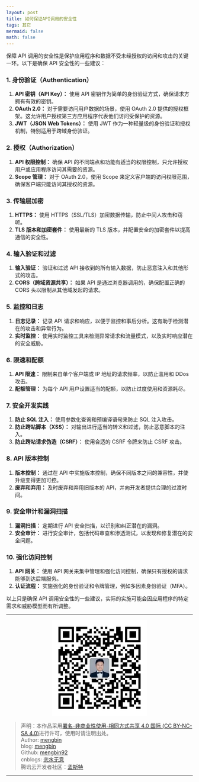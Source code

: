```yaml
---
layout: post
title: 如何保证API调用的安全性
tags: 其它
mermaid: false
math: false
---  
```


保障 API 调用的安全性是保护应用程序和数据不受未经授权的访问和攻击的关键一环。以下是确保 API 安全性的一些建议：

### 1. 身份验证（Authentication）

1. **API 密钥（API Key）：** 使用 API 密钥作为简单的身份验证方式，确保请求方拥有有效的密钥。
2. **OAuth 2.0：** 对于需要访问用户数据的场景，使用 OAuth 2.0 提供的授权框架。这允许用户授权第三方应用程序代表他们访问受保护的资源。
3. **JWT（JSON Web Tokens）：** 使用 JWT 作为一种轻量级的身份验证和授权机制，特别适用于跨域身份验证。

### 2. 授权（Authorization）

1. **API 权限控制：** 确保 API 的不同端点和功能有适当的权限控制，只允许授权用户或应用程序访问其需要的资源。
2. **Scope 管理：** 对于 OAuth 2.0，使用 Scope 来定义客户端的访问权限范围，确保客户端只能访问其授权的资源。

### 3. 传输层加密

1. **HTTPS：** 使用 HTTPS（SSL/TLS）加密数据传输，防止中间人攻击和窃听。
2. **TLS 版本和加密套件：** 使用最新的 TLS 版本，并配置安全的加密套件以提高通信的安全性。

### 4. 输入验证和过滤

1. **输入验证：** 验证和过滤 API 接收到的所有输入数据，防止恶意注入和其他形式的攻击。
2. **CORS（跨域资源共享）：** 如果 API 是通过浏览器调用的，确保配置正确的 CORS 头以限制从其他域发起的请求。

### 5. 监控和日志

1. **日志记录：** 记录 API 请求和响应，以便于监控和事后分析。这有助于检测潜在的攻击和异常行为。
2. **实时监控：** 使用实时监控工具来检测异常请求和流量模式，以及实时响应潜在的安全威胁。

### 6. 限速和配额

1. **API 限速：** 限制来自单个客户端或 IP 地址的请求频率，以防止滥用和 DDos 攻击。
2. **配额管理：** 为每个 API 用户设置适当的配额，以防止过度使用和资源耗尽。

### 7. 安全开发实践

1. **防止 SQL 注入：** 使用参数化查询和预编译语句来防止 SQL 注入攻击。
2. **防止跨站脚本（XSS）：** 对输出进行适当的转义和过滤，防止恶意脚本的注入。
3. **防止跨站请求伪造（CSRF）：** 使用合适的 CSRF 令牌来防止 CSRF 攻击。

### 8. API 版本控制

1. **版本控制：** 通过在 API 中实施版本控制，确保不同版本之间的兼容性，并使升级变得更加可控。
2. **废弃和弃用：** 及时废弃和弃用旧版本的 API，并向开发者提供合理的过渡时间。

### 9. 安全审计和漏洞扫描

1. **漏洞扫描：** 定期进行 API 安全扫描，以识别和纠正潜在的漏洞。
2. **安全审计：** 进行安全审计，包括代码审查和渗透测试，以发现和修复潜在的安全问题。

### 10. 强化访问控制

1. **API 网关：** 使用 API 网关来集中管理和强化访问控制，确保只有授权的请求能够到达后端服务。
2. **认证流程：** 实施强化的身份验证和令牌管理，例如多因素身份验证（MFA）。

以上只是确保 API 调用安全性的一些建议，实际的实施可能会因应用程序的特定需求和威胁模型而有所调整。  

---

<div align="center">
  <img src="../img/qrcode_wechat.jpg" alt="孟斯特">
</div>

> 声明：本作品采用[署名-非商业性使用-相同方式共享 4.0 国际 (CC BY-NC-SA 4.0)](https://creativecommons.org/licenses/by-nc-sa/4.0/deed.zh)进行许可，使用时请注明出处。  
> Author: [mengbin](mengbin1992@outlook.com)  
> blog: [mengbin](https://mengbin.top)  
> Github: [mengbin92](https://mengbin92.github.io/)  
> cnblogs: [恋水无意](https://www.cnblogs.com/lianshuiwuyi/)  
> 腾讯云开发者社区：[孟斯特](https://cloud.tencent.com/developer/user/6649301)  

---
